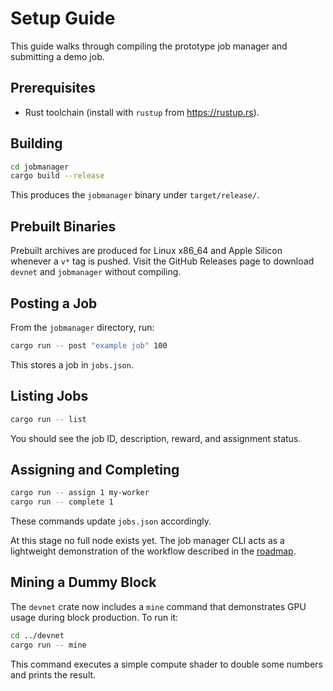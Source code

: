 # Setup Guide

This guide walks through compiling the prototype job manager and submitting a demo job.

## Prerequisites
- Rust toolchain (install with `rustup` from <https://rustup.rs>).

## Building
```bash
cd jobmanager
cargo build --release
```
This produces the `jobmanager` binary under `target/release/`.

## Prebuilt Binaries
Prebuilt archives are produced for Linux x86_64 and Apple Silicon whenever a `v*` tag is pushed. Visit the GitHub Releases page to download `devnet` and `jobmanager` without compiling.

## Posting a Job
From the `jobmanager` directory, run:
```bash
cargo run -- post "example job" 100
```
This stores a job in `jobs.json`.

## Listing Jobs
```bash
cargo run -- list
```
You should see the job ID, description, reward, and assignment status.

## Assigning and Completing
```bash
cargo run -- assign 1 my-worker
cargo run -- complete 1
```
These commands update `jobs.json` accordingly.

At this stage no full node exists yet. The job manager CLI acts as a lightweight demonstration of the workflow described in the [roadmap](ROADMAP.md).

## Mining a Dummy Block

The `devnet` crate now includes a `mine` command that demonstrates GPU usage during
block production. To run it:

```bash
cd ../devnet
cargo run -- mine
```
This command executes a simple compute shader to double some numbers and prints the result.
